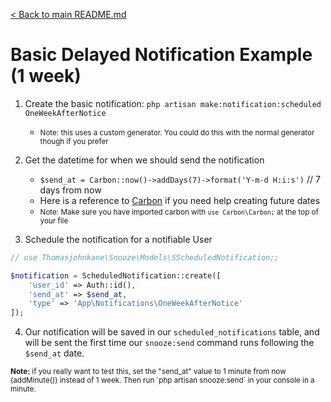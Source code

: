 [< Back to main README.md](https://github.com/thomasjohnkane/laravel-snooze)
# Basic Delayed Notification Example (1 week)

1. Create the basic notification: `php artisan make:notification:scheduled OneWeekAfterNotice`
    * <small>Note: this uses a custom generator. You could do this with the normal generator though if you prefer</small>

2. Get the datetime for when we should send the notification
    * `$send_at = Carbon::now()->addDays(7)->format('Y-m-d H:i:s')` // 7 days from now
    * Here is a reference to [Carbon][1] if you need help creating future dates
    * <small>Note: Make sure you have imported carbon with `use Carbon\Carbon;` at the top of your file</small>

3. Schedule the notification for a notifiable User
```php
// use Thomasjohnkane\Snooze\Models\SScheduledNotification;;

$notification = ScheduledNotification::create([
    'user_id' => Auth::id(),
    'send_at' => $send_at,
    'type' => 'App\Notifications\OneWeekAfterNotice'
]);
```

4. Our notification will be saved in our `scheduled_notifications` table, and will be sent the first time our `snooze:send` command runs following the `$send_at` date.

<small>
    <b>Note:</b> 
    if you really want to test this, set the "send_at" value to 1 minute from now (addMinute()) instead of 1 week. Then run `php artisan snooze:send` in your console in a minute.
</small>

[1]: https://carbon.nesbot.com/docs/ "Carbon"